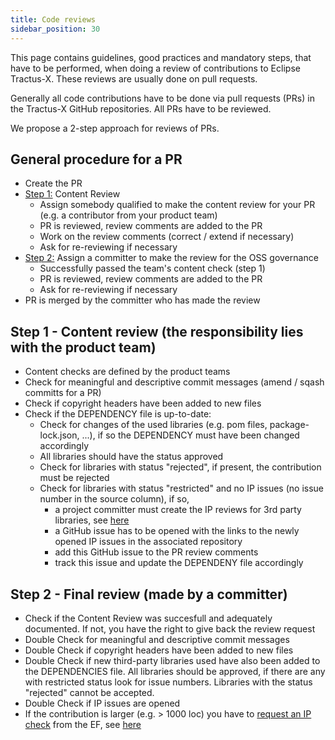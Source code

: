 ```yaml
---
title: Code reviews
sidebar_position: 30
---
```


This page contains guidelines, good practices and mandatory steps, that have to be performed, when doing a review
of contributions to Eclipse Tractus-X. These reviews are usually done on pull requests.

Generally all code contributions have to be done via pull requests (PRs) in the Tractus-X GitHub repositories. All PRs have to be reviewed.

We propose a 2-step approach for reviews of PRs.

## General procedure for a PR

- Create the PR
- [Step 1:](#step-1---content-review-the-responsibility-lies-with-the-product-team) Content Review
  - Assign somebody qualified to make the content review for your PR (e.g. a contributor from your product team)
  - PR is reviewed, review comments are added to the PR
  - Work on the review comments (correct / extend if necessary)
  - Ask for re-reviewing if necessary
- [Step 2:](#step-2---final-review-made-by-a-committer) Assign a committer to make the review for the OSS governance
  - Successfully passed the team's content check (step 1)
  - PR is reviewed, review comments are added to the PR
  - Ask for re-reviewing if necessary
- PR is merged by the committer who has made the review

## Step 1 - Content review (the responsibility lies with the product team)

- Content checks are defined by the product teams
- Check for meaningful and descriptive commit messages (amend / sqash committs for a PR)
- Check if copyright headers have been added to new files
- Check if the DEPENDENCY file is up-to-date:
  - Check for changes of the used libraries (e.g. pom files, package-lock.json, ...), if so the DEPENDENCY must have been changed accordingly
  - All libraries should have the status approved
  - Check for libraries with status "rejected", if present, the contribution must be rejected
  - Check for libraries with status "restricted" and no IP issues (no issue number in the source column), if so,
    - a project committer must create the IP reviews for 3rd party libraries, see [here](/docs/release/trg-7/trg-7-04)
    - a GitHub issue has to be opened with the links to the newly opened IP issues in the associated repository
    - add this GitHub issue to the PR review comments
    - track this issue and update the DEPENDENY file accordingly

## Step 2 - Final review (made by a committer)

- Check if the Content Review was succesfull and adequately documented. If not, you have the right to give back the review request
- Double Check for meaningful and descriptive commit messages
- Double Check if copyright headers have been added to new files
- Double Check if new third-party libraries used have also been added to the DEPENDENCIES file. All libraries should be approved, if there are any with restricted status look for issue numbers. Libraries with the status "rejected" cannot be accepted.
- Double Check if IP issues are opened
- If the contribution is larger (e.g. > 1000 loc) you have to [request an IP check](issues.md#eclipse-gitlab-ip-issue-tracker) from the EF, see [here](/docs/release/trg-7/trg-7-03)
